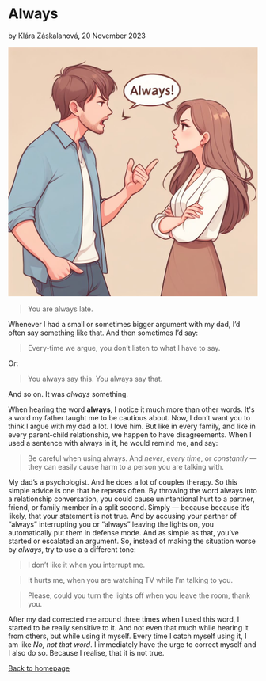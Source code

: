 # Always
by Klára Záskalanová, 20 November 2023

![A couple in a heated argument. A guy talking down to a girl (arms folded) with a speech bubble between them saying “Always!”.](couple-arguing.png)

> You are always late.

Whenever I had a small or sometimes bigger argument with my dad, I’d often say something like that. And then sometimes I’d say:

> Every-time we argue, you don’t listen to what I have to say.

Or:
> You always say this. You always say that.

And so on. It was _always_ something.

When hearing the word **always**, I notice it much more than other words. It's a word my father taught me to be cautious about.  Now, I don’t want you to think I argue with my dad a lot. I love him. But like in every family, and like in every parent-child relationship, we happen to have disagreements. When I used a sentence with always in it, he would remind me, and say:
  
> Be careful when using always. And *never*, *every time*, or *constantly* — they can easily cause harm to a person you are talking with.

My dad’s a psychologist. And he does a lot of couples therapy. So this simple advice is one that he repeats often. By throwing the word always into a relationship conversation, you could cause unintentional hurt to a partner, friend, or family member in a split second. Simply — because because it’s likely, that your statement is not true. And by accusing your partner of “always” interrupting you or “always” leaving the lights on, you automatically put them in defense mode. And as simple as that, you’ve started or escalated an argument. So, instead of making the situation worse by *always*, try to use a a different tone: 

> I don’t like it when you interrupt me.

> It hurts me, when you are watching TV while I’m talking to you.

> Please, could you turn the lights off when you leave the room, thank you.

After my dad corrected me around three times when I used this word, I started to be really sensitive to it. And not even that much while hearing it from others, but while using it myself. Every time I catch myself using it, I am like _No, not that word_. I immediately have the urge to correct myself and I also do so. Because I realise, that it is not true. 

[Back to homepage](index.md)
